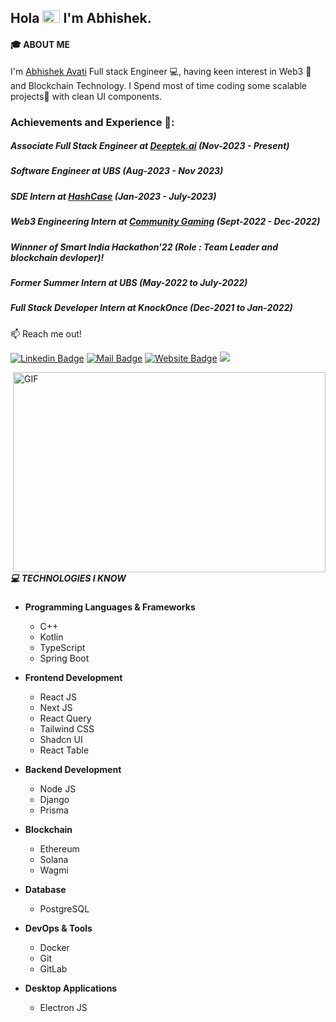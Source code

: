 ## Hola <img src="https://user-images.githubusercontent.com/1303154/88677602-1635ba80-d120-11ea-84d8-d263ba5fc3c0.gif" width="28px" height="20px" alt="hi"> I'm Abhishek.
#### 🎓 ABOUT ME
I'm [Abhishek Avati](https://abhishekavati.xyz/) Full stack Engineer 💻, having keen interest in Web3 🦄 and Blockchain Technology. I Spend most of time coding some scalable projects🚀 with clean UI components.

### Achievements and Experience 🚀:  
##### Associate Full Stack Engineer at [Deeptek.ai](https://deeptek.ai/) (Nov-2023 - Present)
##### Software Engineer at UBS (Aug-2023 - Nov 2023)
##### SDE Intern at [HashCase](https://www.hashcase.co/) (Jan-2023 - July-2023)
##### Web3 Engineering Intern at [Community Gaming](https://www.communitygaming.io/) (Sept-2022 - Dec-2022)
##### Winnner of Smart India Hackathon'22 (Role : Team Leader and blockchain devloper)!
##### Former Summer Intern at UBS (May-2022 to July-2022)
##### Full Stack Developer Intern at KnockOnce (Dec-2021 to Jan-2022)

:mailbox: Reach me out!

[![Linkedin Badge](https://img.shields.io/badge/-AbhishekAvati-0e76a8?style=flat&labelColor=0e76a8&logo=linkedin&logoColor=white)](https://www.linkedin.com/in/abhishekavati/)
[![Mail Badge](https://img.shields.io/badge/-Abhishek-c0392b?style=flat&labelColor=c0392b&logo=gmail&logoColor=white)](mailto:abhishekaa1112@gmail.com)
[![Website Badge](https://img.shields.io/badge/%3C%2F%3E-portfolio-informational)](https://abhishek-two.vercel.app/)
![](https://visitor-badge.glitch.me/badge?page_id=Abhiavati20.Abhiavati20)

<img align="right" alt="GIF" src="https://media.tenor.com/Ou_Z8Nm4V-UAAAAC/how-i-met-your-mother-himym.gif" width="500" height="320" />

##### 💻 TECHNOLOGIES I KNOW

- **Programming Languages & Frameworks**
  - C++
  - Kotlin
  - TypeScript
  - Spring Boot

- **Frontend Development**
  - React JS
  - Next JS
  - React Query
  - Tailwind CSS
  - Shadcn UI
  - React Table

- **Backend Development**
  - Node JS
  - Django
  - Prisma

- **Blockchain**
  - Ethereum
  - Solana
  - Wagmi

- **Database**
  - PostgreSQL

- **DevOps & Tools**
  - Docker
  - Git
  - GitLab

- **Desktop Applications**
  - Electron JS


